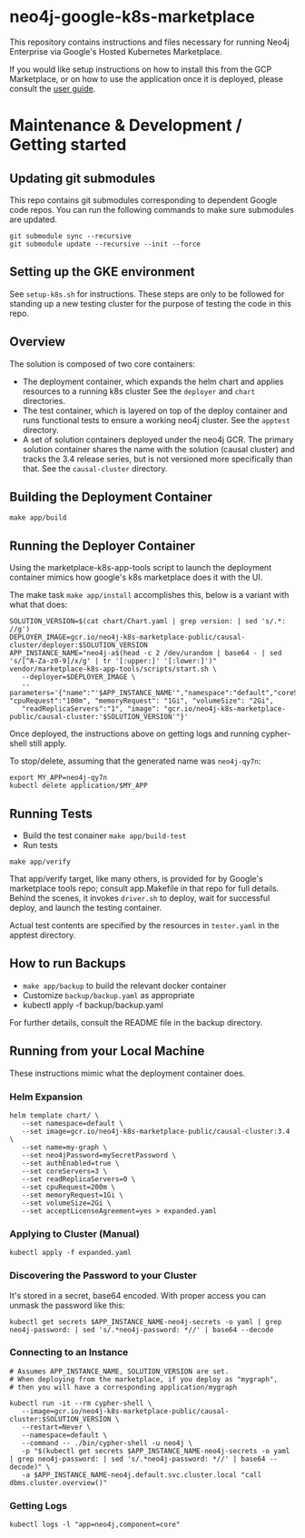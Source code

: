 # neo4j-google-k8s-marketplace

This repository contains instructions and files necessary for running Neo4j Enterprise via Google's
Hosted Kubernetes Marketplace.

If you would like setup instructions on how to install this from the GCP Marketplace, or on how to use the application once it is deployed, please consult the [user guide](user-guide/USER-GUIDE.md).

# Maintenance & Development / Getting started

## Updating git submodules

This repo contains git submodules corresponding to dependent Google code repos.
You can run the following commands to make sure submodules are updated.

```shell
git submodule sync --recursive
git submodule update --recursive --init --force
```

## Setting up the GKE environment

See `setup-k8s.sh` for instructions.  These steps are only to be followed for standing up a new testing cluster for the purpose of testing the code in this repo.

## Overview

The solution is composed of two core containers:
- The deployment container, which expands the helm chart and applies resources to a running k8s cluster See the `deployer` and `chart` directories.
- The test container, which is layered on top of the deploy container and runs functional tests to ensure a working neo4j cluster.  See the `apptest` directory.
- A set of solution containers deployed under the neo4j GCR. The primary solution container shares the name with the solution (causal cluster)
and tracks the 3.4 release series, but is not versioned more specifically than that.  See the `causal-cluster` directory.

## Building the Deployment Container
 
```
make app/build
```

## Running the Deployer Container

Using the marketplace-k8s-app-tools script to launch the deployment container mimics how google's
k8s marketplace does it with the UI.

The make task `make app/install` accomplishes this, below is a variant with what that does:

```
SOLUTION_VERSION=$(cat chart/Chart.yaml | grep version: | sed 's/.*: //g')
DEPLOYER_IMAGE=gcr.io/neo4j-k8s-marketplace-public/causal-cluster/deployer:$SOLUTION_VERSION
APP_INSTANCE_NAME="neo4j-a$(head -c 2 /dev/urandom | base64 - | sed 's/[^A-Za-z0-9]/x/g' | tr '[:upper:]' '[:lower:]')"
vendor/marketplace-k8s-app-tools/scripts/start.sh \
   --deployer=$DEPLOYER_IMAGE \
   --parameters='{"name":"'$APP_INSTANCE_NAME'","namespace":"default","coreServers":"3", "cpuRequest":"100m", "memoryRequest": "1Gi", "volumeSize": "2Gi", 
   "readReplicaServers":"1", "image": "gcr.io/neo4j-k8s-marketplace-public/causal-cluster:'$SOLUTION_VERSION'"}'
```

Once deployed, the instructions above on getting logs and running cypher-shell still apply.

To stop/delete, assuming that the generated name was `neo4j-qy7n`:

```
export MY_APP=neo4j-qy7n
kubectl delete application/$MY_APP
```

## Running Tests

- Build the test conainer `make app/build-test`
- Run tests

```
make app/verify
```

That app/verify target, like many others, is provided for by Google's
marketplace tools repo; consult app.Makefile in that repo for full details. 
Behind the scenes, it invokes `driver.sh` to deploy, wait for successful deploy,
and launch the testing container.

Actual test contents are specified by the resources in `tester.yaml` in the apptest directory.

## How to run Backups

- `make app/backup` to build the relevant docker container
- Customize `backup/backup.yaml` as appropriate
- kubectl apply -f backup/backup.yaml

For further details, consult the README file in the backup directory.

## Running from your Local Machine

These instructions mimic what the deployment container does.

### Helm Expansion

```
helm template chart/ \
   --set namespace=default \
   --set image=gcr.io/neo4j-k8s-marketplace-public/causal-cluster:3.4 \
   --set name=my-graph \
   --set neo4jPassword=mySecretPassword \
   --set authEnabled=true \
   --set coreServers=3 \
   --set readReplicaServers=0 \
   --set cpuRequest=200m \
   --set memoryRequest=1Gi \
   --set volumeSize=2Gi \
   --set acceptLicenseAgreement=yes > expanded.yaml
```

### Applying to Cluster (Manual)

```kubectl apply -f expanded.yaml```

### Discovering the Password to your Cluster

It's stored in a secret, base64 encoded.  With proper access you can unmask the password
like this:

```
kubectl get secrets $APP_INSTANCE_NAME-neo4j-secrets -o yaml | grep neo4j-password: | sed 's/.*neo4j-password: *//' | base64 --decode
```

### Connecting to an Instance

```
# Assumes APP_INSTANCE_NAME, SOLUTION_VERSION are set.
# When deploying from the marketplace, if you deploy as "mygraph",
# then you will have a corresponding application/mygraph

kubectl run -it --rm cypher-shell \
   --image=gcr.io/neo4j-k8s-marketplace-public/causal-cluster:$SOLUTION_VERSION \
   --restart=Never \
   --namespace=default \
   --command -- ./bin/cypher-shell -u neo4j \
   -p "$(kubectl get secrets $APP_INSTANCE_NAME-neo4j-secrets -o yaml | grep neo4j-password: | sed 's/.*neo4j-password: *//' | base64 --decode)" \
   -a $APP_INSTANCE_NAME-neo4j.default.svc.cluster.local "call dbms.cluster.overview()"
```

### Getting Logs

```
kubectl logs -l "app=neo4j,component=core"
```
